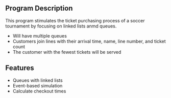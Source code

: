 ## Program Description

This program stimulates the ticket purchasing process of a soccer tournament by focusing on linked lists anmd queues.
- Will have multiple queues
- Customers join lines with their arrival time, name, line number, and ticket count
- The customer with the fewest tickets will be served

## Features
- Queues with linked lists
- Event-based simulation
- Calculate checkout times
